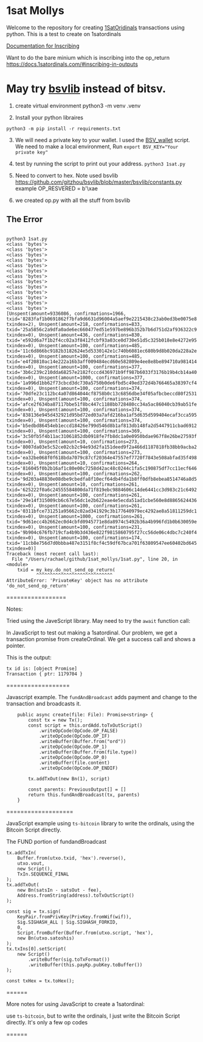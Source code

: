 1sat Mollys
=================

Welcome to the repository for creating [1SatOridinals](https://www.1satordinals.com) transactions using python. This is a test to create on 1satordinals 

[Documentation for Inscribing](https://panda-wallet.gitbook.io/provider-api/ordinals/inscribe)

Want to do the bare minium which is inscribing into the op_return
https://docs.1satordinals.com/#inscribing-in-outputs

May try [bsvlib](https://github.com/gitzhou/bsvlib) instead of bitsv. 
==============

1. create virtual environment 
python3 -m venv .venv

2. Install your python libraires 

```
python3 -m pip install -r requirements.txt

```


3. We will need a private key to your wallet.  I used the [BSV_wallet](https://github.com/rachyrachyrach/bsv_wallet) script.  We need to make a local environment, Run ```export BSV_KEY="Your private key"```

4. test by running the script to print out your address. ```python3 1sat.py```

5. Need to convert to hex.  Note used bsvlib https://github.com/gitzhou/bsvlib/blob/master/bsvlib/constants.py
example OP_RESVERED = b'\xae

6. we created op.py with all the stuff from bsvlib



## The Error

```

python3 1sat.py
<class 'bytes'>
<class 'bytes'>
<class 'bytes'>
<class 'bytes'>
<class 'bytes'>
<class 'bytes'>
<class 'bytes'>
<class 'bytes'>
<class 'bytes'>
<class 'bytes'>
<class 'bytes'>
<class 'bytes'>
<class 'bytes'>
[Unspent(amount=9336086, confirmations=1966, txid='8283faf1b0691862f7bfa9d6631d96004a5aef9e2215438c23ab0ed3be0075e8', txindex=2), Unspent(amount=218, confirmations=833, txid='25a5856c2a9dfa0ade6ec660477ed51e597be896b352b7b6d751d2af936322c9', txindex=0), Unspent(amount=436, confirmations=830, txid='e592d6a7f1b2f4cc02a3f8412fcbf93a03ce0d730e51d5c325b018e8e4272e95', txindex=0), Unspent(amount=100, confirmations=485, txid='11c6d866bc9182b3182624e5d5330142e1c740b6081ec680b9d8b020da228a2e', txindex=0), Unspent(amount=100, confirmations=485, txid='e4f20810ac14e222a16b3aff009484ecd60e582809e4ee8e8be894710a981414', txindex=0), Unspent(amount=100, confirmations=377, txid='3b6c239c210dda68257e2182fcccd436971b9ff987b6033f3176b19b4cb14a40', txindex=0), Unspent(amount=1000, confirmations=377, txid='1a996d1bb62f73cbcd3dc730a5750b0de6fbd5c49ed372d4b766465a38397cf4', txindex=0), Unspent(amount=100, confirmations=374, txid='70dfe23c112bc4a07d864044cf8758b0c13c6856dbe34f05afbcbeccd80f2531', txindex=0), Unspent(amount=100, confirmations=374, txid='afce2f634ba87117bbe51f8bc447c1188bb728480cc34a5ac86040cb39ab51fe', txindex=0), Unspent(amount=100, confirmations=374, txid='838136e945d432921d95bd72ed03a7afd216ba1af5d635d599404ecaf3cca595', txindex=0), Unspent(amount=100, confirmations=374, txid='b5edbd86454eb1eccd18426e799d546d8b1af813db148fa2d5447911cbad6912', txindex=0), Unspent(amount=100, confirmations=369, txid='3c50fb5f4b11ac31061852db0918fe7fb8dc1a0e0950bdae967f8e26be27593f', txindex=0), Unspent(amount=10, confirmations=273, txid='8007da03e5c52ce02cb2c94e93d2fa151deed9f2a466d1187818fb38bb9acba2', txindex=0), Unspent(amount=100, confirmations=273, txid='ea32be068f0f618bda7079c87cf20364e47557ef7720f7843e508abfad35f498', txindex=0), Unspent(amount=10, confirmations=264, txid='816045f0b2b16af1c80e00c7258d42ac48c0244c1fa5c190875df7cc11ecf646', txindex=0), Unspent(amount=100, confirmations=262, txid='9d203a48830e08dbe9cbedfa8f10ecf64db4fda1b8ff0dfb8ebea8514746a8d5', txindex=0), Unspent(amount=10, confirmations=261, txid='625222f0a6c24555584800da71f819ebc9884606c14de6441cc3d983c21c6492', txindex=0), Unspent(amount=100, confirmations=261, txid='29e14f315009cb6c67e56dc1e2b622eae4e5ecda51ad1cbe560e8d8865624436', txindex=0), Unspent(amount=100, confirmations=261, txid='0311bfce731251a95662c02ad341929c3b177640979ec4292ae8a51811259dc1', txindex=0), Unspent(amount=1000, confirmations=261, txid='9d61ecc4b2662ec0d4cbfd0945771e8da8974c5492b36a4b996fd1b0b630059e', txindex=0), Unspent(amount=100, confirmations=231, txid='9b904c676fb719cfa4b9b3d436e822f9815860795f27cc56de06c4dbc7c240f4', txindex=0), Unspent(amount=100, confirmations=174, txid='11cb8e756d7d0bbba487e3151f8cf4c59df67bca701f63809547ee60402bd645', txindex=0)]
Traceback (most recent call last):
  File "/Users/rachael/github/1sat_mollys/1sat.py", line 20, in <module>
    txid = my_key.do_not_send_op_return(
           ^^^^^^^^^^^^^^^^^^^^^^^^^^^^
AttributeError: 'PrivateKey' object has no attribute 'do_not_send_op_return'
```
=================

Notes:

Tried using the JaveScript library. May need to try the ```await``` function call: 

In JavaScript to test out making a 1satordinal.  Our problem, we get a transaction promise from createOrdinal. We get a success call and shows a pointer.

This is the output: 

```
tx id is: [object Promise]
Transaction { ptr: 1179704 }
```


==================

Javascript example. The ```fundAndBroadcast``` adds payment and change to the transaction and broadcasts it. 

```
    public async create(file: File): Promise<string> {
        const tx = new Tx();
        const script = this.ordAdd.toTxOutScript()
            .writeOpCode(OpCode.OP_FALSE)
            .writeOpCode(OpCode.OP_IF)
            .writeBuffer(Buffer.from("ord"))
            .writeOpCode(OpCode.OP_1)
            .writeBuffer(Buffer.from(file.type))
            .writeOpCode(OpCode.OP_0)
            .writeBuffer(file.content)
            .writeOpCode(OpCode.OP_ENDIF)

        tx.addTxOut(new Bn(1), script)

        const parents: PreviousOutput[] = []
        return this.fundAndBroadcast(tx, parents)
    }
```

===================


JavaScript example using ```ts-bitcoin``` library to write the ordinals, using the Bitcoin Script directly. 

The FUND portion of fundandBroadcast


```
tx.addTxIn(
    Buffer.from(utxo.txid, 'hex').reverse(),
    utxo.vout,
    new Script(),
    TxIn.SEQUENCE_FINAL
);
tx.addTxOut(
    new Bn(satsIn - satsOut - fee),
    Address.fromString(address).toTxOutScript()
);

const sig = tx.sign(
    KeyPair.fromPrivKey(PrivKey.fromWif(wif)),
    Sig.SIGHASH_ALL | Sig.SIGHASH_FORKID,
    0,
    Script.fromBuffer(Buffer.from(utxo.script, 'hex'),
    new Bn(utxo.satoshis)
);
tx.txIns[0].setScript(
    new Script()
        .writeBuffer(sig.toTxFormat())
        .writeBuffer(this.payKp.pubKey.toBuffer())
);

const txHex = tx.toHex();
```

======

More notes for using JavaScript to create a 1satordinal:

use ```ts-bitcoin```, but to write the ordinals, I just write the Bitcoin Script directly. It's only a few op codes


======
